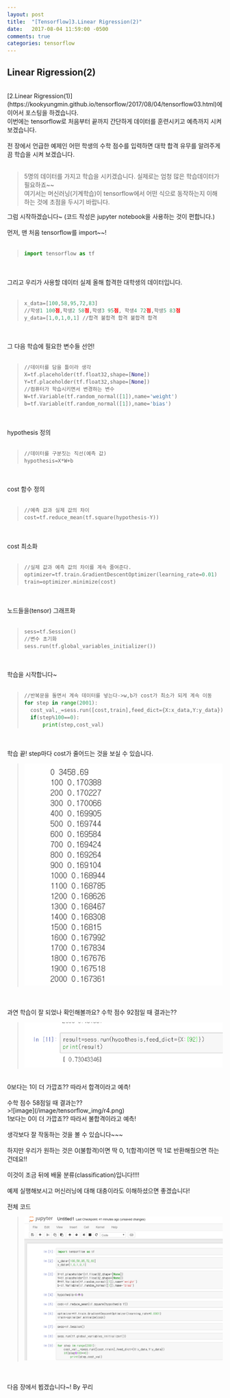 ```yaml
---
layout: post
title:  "[Tensorflow]3.Linear Rigression(2)"
date:   2017-08-04 11:59:00 -0500
comments: true
categories: tensorflow
---
```


## Linear Rigression(2)
<br>
[2.Linear Rigression(1)](https://kookyungmin.github.io/tensorflow/2017/08/04/tensorflow03.html)에 이어서 포스팅을 하겠습니다.
<br>
이번에는 tensorflow로 처음부터 끝까지 간단하게 데이터를 훈련시키고 예측까지 시켜보겠습니다.
<br>
<br>
전 장에서 언급한 예제인 어떤 학생의 수학 점수를 입력하면 대학 합격 유무를 알려주게끔 학습을 시켜 보겠습니다.
<br>
<br>

>5명의 데이터를 가지고 학습을 시키겠습니다.
>실제로는 엄청 많은 학습데이터가 필요하죠~~
><br>
>여기서는 머신러닝(기계학습)이 tensorflow에서 어떤 식으로 동작하는지 이해하는 것에 초점을 두시기 바랍니다.
><br>

그럼 시작하겠습니다~ (코드 작성은 jupyter notebook을 사용하는 것이 편합니다.)
<br>
<br>
먼저, 맨 처음 tensorflow를 import~~!
<br>
<br>

>```python
>import tensorflow as tf
>```

<br>
<br>
그리고 우리가 사용할 데이터 실제 올해 합격한 대학생의 데이터입니다.
<br>
<br>

>```python
>x_data=[100,58,95,72,83]
>//학생1 100점,학생2 58점,학생3 95점, 학생4 72점,학생5 83점
>y_data=[1,0,1,0,1] //합격 불합격 합격 불합격 합격
>```

<br>
<br>
그 다음 학습에 필요한 변수들 선언!
<br>
<br>

>```python
>//데이터를 담을 틀이라 생각
>X=tf.placeholder(tf.float32,shape=[None]) 
>Y=tf.placeholder(tf.float32,shape=[None])
>//컴퓨터가 학습시키면서 변경하는 변수
>W=tf.Variable(tf.random_normal([1]),name='weight')
>b=tf.Variable(tf.random_normal([1]),name='bias')
>```

<br>
<br>
hypothesis 정의
<br>
<br>

>```python
>//데이터를 구분짓는 직선(예측 값)
>hypothesis=X*W+b
>```

<br>
<br>
cost 함수 정의
<br>
<br>

>```python
>//예측 값과 실제 값의 차이
>cost=tf.reduce_mean(tf.square(hypothesis-Y))
>```

<br>
<br>
cost 최소화
<br>
<br>

>```python
>//실제 값과 예측 값의 차이를 계속 줄여준다.
>optimizer=tf.train.GradientDescentOptimizer(learning_rate=0.01)
>train=optimizer.minimize(cost)
>```

<br>
<br>
노드들을(tensor) 그래프화 
<br>
<br>

>```python
>sess=tf.Session()
>//변수 초기화
>sess.run(tf.global_variables_initializer())
>```

<br>
<br>
학습을 시작합니다~
<br>
<br>

>```python
>//반복문을 돌면서 계속 데이터를 넣는다->w,b가 cost가 최소가 되게 계속 이동
>for step in range(2001):
>	cost_val,_=sess.run([cost,train],feed_dict={X:x_data,Y:y_data})})
>	if(step%100==0):
>		print(step,cost_val)
>```

<br>
<br>
학습 끝! step마다 cost가 줄어드는 것을 보실 수 있습니다.
<br>

>![image](/image/tensorflow_img/r2.png)

<br>
<br>
과연 학습이 잘 되었나 확인해볼까요? 수학 점수 92점일 때 결과는??
<br>

>![image](/image/tensorflow_img/r3.png)

<br>
0보다는 1이 더 가깝죠?? 따라서 합격이라고 예측!
<br>
<br>
수학 점수 58점일 때 결과는??
<br>
>![image](/image/tensorflow_img/r4.png)

<br>
1보다는 0이 더 가깝죠?? 따라서 불합격이라고 예측!
<br>
<br>
생각보다 잘 작동하는 것을 볼 수 있습니다~~~
<br>
<br>
하지만 우리가 원하는 것은 0(불합격)이면 딱 0, 1(합격)이면 딱 1로 반환해줬으면 하는 건데요!!
<br>
<br>
이것이 조금 뒤에 배울 분류(classification)입니다!!!!
<br>
<br>
예제 실행해보시고 머신러닝에 대해 대충이라도 이해하셨으면 좋겠습니다!
<br>
<br>
전체 코드
<br>

>![image](/image/tensorflow_img/r1.png)

<br>
<br>
다음 장에서 뵙겠습니다~!
By 꾸리
